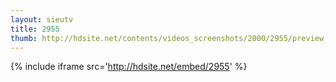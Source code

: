 ```yaml
---
layout: sieutv
title: 2955
thumb: http://hdsite.net/contents/videos_screenshots/2000/2955/preview_360p.mp4.jpg
---
```

{% include iframe src='http://hdsite.net/embed/2955' %}
 
